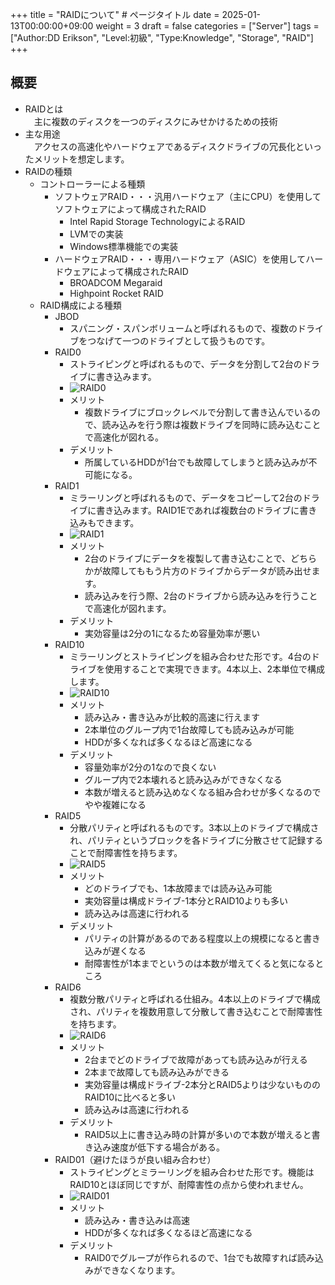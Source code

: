 +++
title = "RAIDについて" # ページタイトル
date = 2025-01-13T00:00:00+09:00
weight = 3
draft = false
categories = ["Server"]
tags = ["Author:DD Erikson", "Level:初級", "Type:Knowledge", "Storage", "RAID"]
+++

## 概要

* RAIDとは  
　主に複数のディスクを一つのディスクにみせかけるための技術
* 主な用途  
　アクセスの高速化やハードウェアであるディスクドライブの冗長化といったメリットを想定します。
* RAIDの種類
  * コントローラーによる種類
    * ソフトウェアRAID・・・汎用ハードウェア（主にCPU）を使用してソフトウェアによって構成されたRAID
      * Intel Rapid Storage TechnologyによるRAID
      * LVMでの実装
      * Windows標準機能での実装
    * ハードウェアRAID・・・専用ハードウェア（ASIC）を使用してハードウェアによって構成されたRAID
      * BROADCOM Megaraid
      * Highpoint Rocket RAID
  * RAID構成による種類
    * JBOD
      * スパニング・スパンボリュームと呼ばれるもので、複数のドライブをつなげて一つのドライブとして扱うものです。
    * RAID0
      * ストライピングと呼ばれるもので、データを分割して2台のドライブに書き込みます。
      * ![RAID0](/img/RAID/RAID0.png)
      * メリット
        * 複数ドライブにブロックレベルで分割して書き込んでいるので、読み込みを行う際は複数ドライブを同時に読み込むことで高速化が図れる。
      * デメリット
        * 所属しているHDDが1台でも故障してしまうと読み込みが不可能になる。
    * RAID1
      * ミラーリングと呼ばれるもので、データをコピーして2台のドライブに書き込みます。RAID1Eであれば複数台のドライブに書き込みもできます。
      * ![RAID1](/img/RAID/RAID1.png)
      * メリット
        * 2台のドライブにデータを複製して書き込むことで、どちらかが故障してももう片方のドライブからデータが読み出せます。
        * 読み込みを行う際、2台のドライブから読み込みを行うことで高速化が図れます。
      * デメリット
        * 実効容量は2分の1になるため容量効率が悪い
    * RAID10
      * ミラーリングとストライピングを組み合わせた形です。4台のドライブを使用することで実現できます。4本以上、2本単位で構成します。
      * ![RAID10](/img/RAID/RAID10.png)
      * メリット
        * 読み込み・書き込みが比較的高速に行えます
        * 2本単位のグループ内で1台故障しても読み込みが可能
        * HDDが多くなれば多くなるほど高速になる
      * デメリット
        * 容量効率が2分の1なので良くない
        * グループ内で2本壊れると読み込みができなくなる
        * 本数が増えると読み込めなくなる組み合わせが多くなるのでやや複雑になる
    * RAID5
      * 分散パリティと呼ばれるものです。3本以上のドライブで構成され、パリティというブロックを各ドライブに分散させて記録することで耐障害性を持ちます。
      * ![RAID5](/img/RAID/RAID5.png)
      * メリット
        * どのドライブでも、1本故障までは読み込み可能
        * 実効容量は構成ドライブ-1本分とRAID10よりも多い
        * 読み込みは高速に行われる
      * デメリット
        * パリティの計算があるのである程度以上の規模になると書き込みが遅くなる
        * 耐障害性が1本までというのは本数が増えてくると気になるところ
    * RAID6
      * 複数分散パリティと呼ばれる仕組み。4本以上のドライブで構成され、パリティを複数用意して分散して書き込むことで耐障害性を持ちます。
      * ![RAID6](/img/RAID/RAID6.png)
      * メリット
        * 2台までどのドライブで故障があっても読み込みが行える
        * 2本まで故障しても読み込みができる
        * 実効容量は構成ドライブ-2本分とRAID5よりは少ないもののRAID10に比べると多い
        * 読み込みは高速に行われる
      * デメリット
        * RAID5以上に書き込み時の計算が多いので本数が増えると書き込み速度が低下する場合がある。
    * RAID01（避けたほうが良い組み合わせ）
      * ストライピングとミラーリングを組み合わせた形です。機能はRAID10とほぼ同じですが、耐障害性の点から使われません。
      * ![RAID01](/img/RAID/RAID01.png)
      * メリット
        * 読み込み・書き込みは高速
        * HDDが多くなれば多くなるほど高速になる
      * デメリット
        * RAID0でグループが作られるので、1台でも故障すれば読み込みができなくなります。